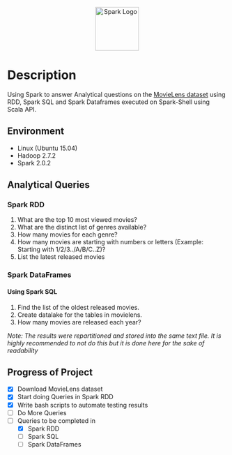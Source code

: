 <p align="center">
	<img src="https://spark.apache.org/images/spark-logo-trademark.png" alt="Spark Logo" height=100>
</p>

# Description
Using Spark to answer Analytical questions on the [MovieLens dataset](https://grouplens.org/datasets/movielens/1m/) using RDD, Spark SQL and Spark Dataframes executed on Spark-Shell using Scala API.

## Environment
* Linux (Ubuntu 15.04)
* Hadoop 2.7.2
* Spark 2.0.2

## Analytical Queries

### Spark RDD
1. What are the top 10 most viewed movies?
2. What are the distinct list of genres available?
3. How many movies for each genre?
4. How many movies are starting with numbers or letters (Example: Starting with 1/2/3../A/B/C..Z)?
5. List the latest released movies

### Spark DataFrames
#### Using Spark SQL
1. Find the list of the oldest released movies.
2. Create datalake for the tables in movielens.
3. How many movies are released each year?

_Note: The results were repartitioned and stored into the same text file. It is highly recommended to not do this but it is done here for the sake of readability_

## Progress of Project
- [x] Download MovieLens dataset
- [x] Start doing Queries in Spark RDD
- [x] Write bash scripts to automate testing results
- [ ] Do More Queries
- [ ] Queries to be completed in
	- [x] Spark RDD
	- [ ] Spark SQL
	- [ ] Spark DataFrames
